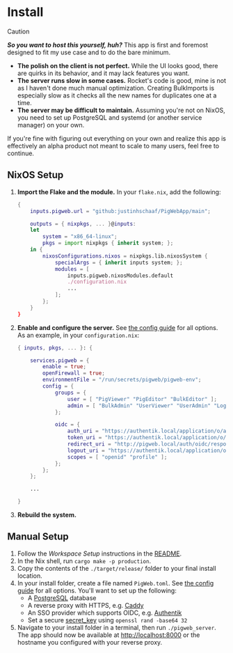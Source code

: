 # Install

> [!CAUTION]
> ***So you want to host this yourself, huh?*** This app is first and foremost designed to fit my use case and to do the bare minimum.
>
> - **The polish on the client is not perfect.** While the UI looks good, there are quirks in its behavior, and it may lack features you want.
> - **The server runs slow in some cases.** Rocket's code is good, mine is not as I haven't done much manual optimization. Creating BulkImports is especially slow as it checks all the new names for duplicates one at a time.
> - **The server may be difficult to maintain.** Assuming you're not on NixOS, you need to set up PostgreSQL and systemd (or another service manager) on your own.
>
> If you're fine with figuring out everything on your own and realize this app is effectively an alpha product not meant to scale to many users, feel free to continue.

## NixOS Setup

1. **Import the Flake and the module.** In your `flake.nix`, add the following:

    ```nix
    {
        inputs.pigweb.url = "github:justinhschaaf/PigWebApp/main";

        outputs = { nixpkgs, ... }@inputs:
        let
            system = "x86_64-linux";
            pkgs = import nixpkgs { inherit system; };
        in {
            nixosConfigurations.nixos = nixpkgs.lib.nixosSystem {
                specialArgs = { inherit inputs system; };
                modules = [
                    inputs.pigweb.nixosModules.default
                    ./configuration.nix
                    ...
                ];
            };
        }
    }
    ```

2. **Enable and configure the server.** See [the config guide](Config.md) for all options. As an example, in your `configuration.nix`:

    ```nix
    { inputs, pkgs, ... }: {

        services.pigweb = {
            enable = true;
            openFirewall = true;
            environmentFile = "/run/secrets/pigweb/pigweb-env";
            config = {
                groups = {
                    user = [ "PigViewer" "PigEditor" "BulkEditor" ];
                    admin = [ "BulkAdmin" "UserViewer" "UserAdmin" "LogViewer"];
                };

                oidc = {
                    auth_uri = "https://authentik.local/application/o/authorize/";
                    token_uri = "https://authentik.local/application/o/token/";
                    redirect_uri = "http://pigweb.local/auth/oidc/response";
                    logout_uri = "https://authentik.local/application/o/pigweb-indev/end-session/";
                    scopes = [ "openid" "profile" ];
                };
            };
        };

        ...

    }
    ```

3. **Rebuild the system.**

## Manual Setup

1. Follow the *Workspace Setup* instructions in the [README](../README.md).
2. In the Nix shell, run `cargo make -p production`.
3. Copy the contents of the `./target/release/` folder to your final install location.
4. In your install folder, create a file named `PigWeb.toml`. See [the config guide](Config.md) for all options. You'll want to set up the following:
    - A [PostgreSQL](https://www.postgresql.org/) database
    - A reverse proxy with HTTPS, e.g. [Caddy](https://caddyserver.com/)
    - An SSO provider which supports OIDC, e.g. [Authentik](https://goauthentik.io/)
    - Set a secure [secret_key](https://rocket.rs/guide/v0.5/configuration/#secret-key) using `openssl rand -base64 32`
5. Navigate to your install folder in a terminal, then run `./pigweb_server`. The app should now be available at <http://localhost:8000> or the hostname you configured with your reverse proxy.
